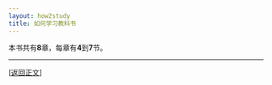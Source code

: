 ```yaml
---
layout: how2study
title: 如何学习教科书
---
```


本书共有**8**章，每章有**4**到**7**节。

***

[[返回正文](how2study_3.html#asw08)]
